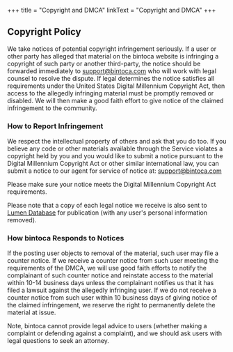 +++
title = "Copyright and DMCA"
linkText = "Copyright and DMCA"
+++

## Copyright Policy

We take notices of potential copyright infringement seriously. If a user or other party has alleged that
            material on the bintoca website is infringing a copyright of such party or another third-party, the notice
            should be forwarded immediately to [support@bintoca.com](mailto:support@bintoca.com) who will
            work with legal counsel to resolve the dispute. If legal determines the notice satisfies all requirements
            under the United States Digital Millennium Copyright Act, then access to the allegedly infringing material
            must be promptly removed or disabled. We will then make a good faith effort to give notice of the claimed
            infringement to the community.

### How to Report Infringement
We respect the intellectual property of others and ask that you do too. If you believe any code or other
            materials available through the Service violates a copyright held by you and you would like to submit a
            notice pursuant to the Digital Millennium Copyright Act or other similar international law, you can submit a
            notice to our agent for service of notice at: [support@bintoca.com](mailto:support@bintoca.com)

Please make sure your notice meets the Digital Millennium Copyright Act requirements.

Please note that a copy of each legal notice we receive is also sent to [Lumen Database](https://lumendatabase.org/)
for publication (with any user's personal information removed).

### How bintoca Responds to Notices

If the posting user objects to removal of the material, such user may file a counter notice. If we receive a
            counter notice from such user meeting the requirements of the DMCA, we will use good faith efforts to notify
            the complainant of such counter notice and reinstate access to the material within 10-14 business days
            unless the complainant notifies us that it has filed a lawsuit against the allegedly infringing user. If we
            do not receive a counter notice from such user within 10 business days of giving notice of the claimed
            infringement, we reserve the right to permanently delete the material at issue.

Note, bintoca cannot provide legal advice to users (whether making a complaint or defending against a
            complaint), and we should ask users with legal questions to seek an attorney.